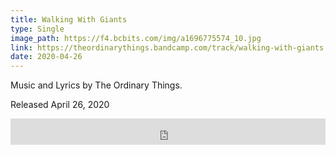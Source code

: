 ```yaml
---
title: Walking With Giants
type: Single
image_path: https://f4.bcbits.com/img/a1696775574_10.jpg
link: https://theordinarythings.bandcamp.com/track/walking-with-giants
date: 2020-04-26
---
```


Music and Lyrics by The Ordinary Things.

Released April 26, 2020

<iframe style="border: 0; width: 100%; height: 42px;" src="https://bandcamp.com/EmbeddedPlayer/track=1366968344/size=small/bgcol=333333/linkcol=e99708/artwork=none/transparent=true/" seamless><a href="https://theordinarythings.bandcamp.com/track/walking-with-giants">Walking With Giants by The Ordinary Things</a></iframe>
